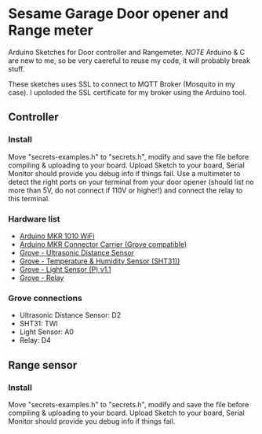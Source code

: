 # Sesame Garage Door opener and Range meter

Arduino Sketches for Door controller and Rangemeter.
*NOTE* Arduino & C are new to me, so be very caereful to reuse my code, it will probably break stuff.

These sketches uses SSL to connect to MQTT Broker (Mosquito in my case). I upoloded the SSL certificate for my broker using the Arduino tool.

## Controller

### Install
Move "secrets-examples.h" to "secrets.h", modify and save the file before compiling & uploading to your board. Upload Sketch to your board, Serial Monitor should provide you debug info if things fail. Use a multimeter to detect the right ports on your terminal from your door opener (should list no more than 5V, do not connect if 110V or higher!) and connect the relay to this terminal. 

### Hardware list
- [Arduino MKR 1010 WiFi](https://store.arduino.cc/arduino-mkr-wifi-1010)
- [Arduino MKR Connector Carrier (Grove compatible)](https://store.arduino.cc/arduino-mkr-connector-carrier)
- [Grove - Ultrasonic Distance Sensor ](https://www.seeedstudio.com/Grove-Ultrasonic-Distance-Sensor.html)
- [Grove - Temperature & Humidity Sensor (SHT31))](https://www.seeedstudio.com/Grove-Temperature-Humidity-Sensor-SHT31.html)
- [Grove - Light Sensor (P) v1.1](https://www.seeedstudio.com/Grove-Light-Sensor-P-v1-1.html)
- [Grove - Relay](https://www.seeedstudio.com/Grove-Relay.html)

### Grove connections
- Ultrasonic Distance Sensor: D2
- SHT31: TWI
- Light Sensor: A0
- Relay: D4

## Range sensor

### Install
Move "secrets-examples.h" to "secrets.h", modify and save the file before compiling & uploading to your board. Upload Sketch to your board, Serial Monitor should provide you debug info if things fail. 